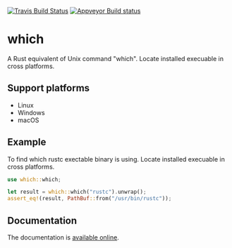 [![Travis Build Status](https://travis-ci.org/fangyuanziti/which-rs.svg?branch=master)](https://travis-ci.org/fangyuanziti/which-rs)
[![Appveyor Build status](https://ci.appveyor.com/api/projects/status/1y40b135iaixs9x6?svg=true)](https://ci.appveyor.com/project/HarryFei/which-rs)

# which

A Rust equivalent of Unix command "which". Locate installed execuable in cross platforms.

## Support platforms

* Linux
* Windows
* macOS

## Example

To find which rustc exectable binary is using. Locate installed execuable in cross platforms.

``` rust
use which::which;

let result = which::which("rustc").unwrap();
assert_eq!(result, PathBuf::from("/usr/bin/rustc"));

```

## Documentation

The documentation is [available online](https://docs.rs/which/).
